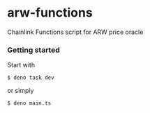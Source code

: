 # arw-functions

Chainlink Functions script for ARW price oracle

### Getting started

Start with

```
$ deno task dev
```

or simply

```
$ deno main.ts
```